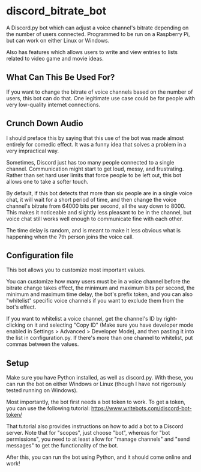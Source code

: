 # discord_bitrate_bot
A Discord.py bot which can adjust a voice channel's bitrate depending on the number of users connected. Programmed to be run on a Raspberry Pi, but can work on either Linux or Windows.

Also has features which allows users to write and view entries to lists related to video game and movie ideas.

## What Can This Be Used For?

If you want to change the bitrate of voice channels based on the number of users, this bot can do that. One legitimate use case could be for people with very low-quality internet connections.

## Crunch Down Audio

I should preface this by saying that this use of the bot was made almost entirely for comedic effect. It was a funny idea that solves a problem in a very impractical way.

Sometimes, Discord just has too many people connected to a single channel. Communication might start to get loud, messy, and frustrating. Rather than set hard user limits that force people to be left out, this bot allows one to take a softer touch.

By default, if this bot detects that more than six people are in a single voice chat, it will wait for a short period of time, and then change the voice channel's bitrate from 64000 bits per second, all the way down to 8000. This makes it noticeable and slightly less pleasant to be in the channel, but voice chat still works well enough to communicate fine with each other.

The time delay is random, and is meant to make it less obvious what is happening when the 7th person joins the voice call.

## Configuration file

This bot allows you to customize most important values. 

You can customize how many users must be in a voice channel before the bitrate change takes effect, the minimum and maximum bits per second, the minimum and maximum time delay, the bot's prefix token, and you can also "whitelist" specific voice channels if you want to exclude them from the bot's effect.

If you want to whitelist a voice channel, get the channel's ID by right-clicking on it and selecting "Copy ID" (Make sure you have developer mode enabled in Settings > Advanced > Developer Mode), and then pasting it into the list in configuration.py. If there's more than one channel to whitelist, put commas between the values.

## Setup

Make sure you have Python installed, as well as discord.py. With these, you can run the bot on either Windows or Linux (though I have not rigorously tested running on Windows).

Most importantly, the bot first needs a bot token to work. To get a token, you can use the following tutorial: https://www.writebots.com/discord-bot-token/

That tutorial also provides instructions on how to add a bot to a Discord server. Note that for "scopes", just choose "bot", whereas for "bot permissions", you need to at least allow for "manage channels" and "send messages" to get the functionality of the bot.

After this, you can run the bot using Python, and it should come online and work!
